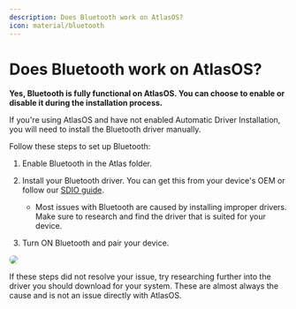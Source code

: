 ```yaml
---
description: Does Bluetooth work on AtlasOS?
icon: material/bluetooth
---
```


# Does Bluetooth work on AtlasOS?

**Yes, Bluetooth is fully functional on AtlasOS. You can choose to enable or disable it during the installation process.**

If you're using AtlasOS and have not enabled Automatic Driver Installation, you will need to install the Bluetooth driver manually.

Follow these steps to set up Bluetooth:

1. Enable Bluetooth in the Atlas folder. 

2. Install your Bluetooth driver. You can get this from your device's OEM or follow our [SDIO guide](../../getting-started/post-installation/drivers/getting-started.md#snappy-driver-installer-origin).
    - Most issues with Bluetooth are caused by installing improper drivers. Make sure to research and find the driver that is suited for your device.

3. Turn ON Bluetooth and pair your device.

<img src="/assets/images/bluetooth-script-folder.png" style="border-radius:8px" />

If these steps did not resolve your issue, try researching further into the driver you should download for your system. These are almost always the cause and is not an issue directly with AtlasOS.
